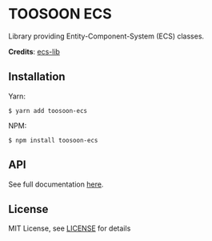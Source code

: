 # TOOSOON ECS

Library providing Entity-Component-System (ECS) classes.

**Credits**: [ecs-lib](https://github.com/toosoon-dev/toosoon-ecs)

## Installation

Yarn:

```properties
$ yarn add toosoon-ecs
```

NPM:

```properties
$ npm install toosoon-ecs
```

## API

See full documentation [here](./docs/API.md).

## License

MIT License, see [LICENSE](https://github.com/toosoon-dev/toosoon-ecs/tree/master/LICENSE) for details
